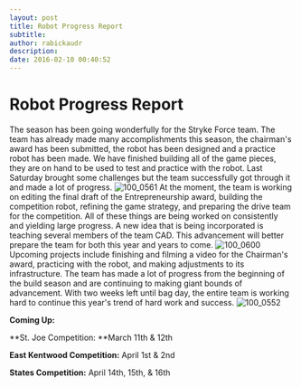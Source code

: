 ```yaml
---
layout: post
title: Robot Progress Report
subtitle:
author: rabickaudr
description:
date: 2016-02-10 00:40:52
---
```


# Robot Progress Report

The season has been going wonderfully for the Stryke Force team. The team has already made many accomplishments this season, the chairman's award has been submitted, the robot has been designed and a practice robot has been made. We have finished building all of the game pieces, they are on hand to be used to test and practice with the robot. Last Saturday brought some challenges but the team successfully got through it and made a lot of progress. ![100_0561](/wp-content/uploads/2016/02/100_0561.jpg) At the moment, the team is working on editing the final draft of the Entrepreneurship award, building the competition robot, refining the game strategy, and preparing the drive team for the competition. All of these things are being worked on consistently and yielding large progress. A new idea that is being incorporated is teaching several members of the team CAD. This advancement will better prepare the team for both this year and years to come. ![100_0600](http://strykeforce.org/wp-content/uploads/2016/02/100_0600.jpg) Upcoming projects include finishing and filming a video for the Chairman's award, practicing with the robot, and making adjustments to its infrastructure. The team has made a lot of progress from the beginning of the build season and are continuing to making giant bounds of advancement. With two weeks left until bag day, the entire team is working hard to continue this year's trend of hard work and success. ![100_0552](http://strykeforce.org/wp-content/uploads/2016/01/100_0552.jpg)

**Coming Up:**

**St. Joe Competition: **March 11th & 12th

**East Kentwood Competition:** April 1st & 2nd

**States Competition:** April 14th, 15th, & 16th
